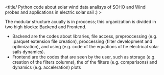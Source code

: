 <title/ Python code about solar wind data analisys of SOHO and Wind probes and applications in electric solar sail :) >

The modular structure acually is in proccess; this organization is divided in two high blocks: Backend and Frontend.
- Backend are the codes about libraries, file access, preproccessing (e.g. .parquet extension file creation), proccessing (filter development and optimization),  and using (e.g. code of the equations of he electrical solar sails dynamics).
- Frontend are the codes that are seen by the user, such as storage (e.g. creation of the filters columns), the of the filters (e.g. comparisons) and dynamics (e.g. acceleration) plots
